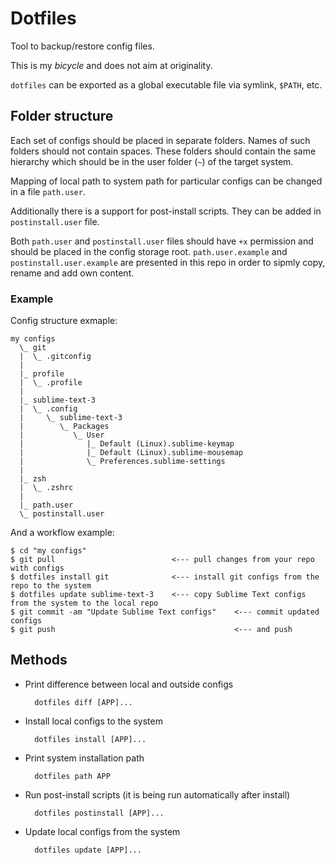 # Dotfiles

Tool to backup/restore config files.

This is my _bicycle_ and does not aim at originality.

`dotfiles` can be exported as a global executable file via symlink, `$PATH`, etc.

## Folder structure

Each set of configs should be placed in separate folders.
Names of such folders should not contain spaces.
These folders should contain the same hierarchy which should be
in the user folder (`~`) of the target system.

Mapping of local path to system path for particular configs can be changed
in a file `path.user`.

Additionally there is a support for post-install scripts. They can be added in
`postinstall.user` file.

Both `path.user` and `postinstall.user` files should have `+x` permission
and should be placed in the config storage root.
`path.user.example` and `postinstall.user.example` are presented in this repo
in order to sipmly copy, rename and add own content.

### Example

Config structure exmaple:

    my configs
      \_ git
      |  \_ .gitconfig
      |
      |_ profile
      |  \_ .profile
      |
      |_ sublime-text-3
      |  \_ .config
      |     \_ sublime-text-3
      |        \_ Packages
      |           \_ User
      |              |_ Default (Linux).sublime-keymap
      |              |_ Default (Linux).sublime-mousemap
      |              \_ Preferences.sublime-settings
      |
      |_ zsh
      |  \_ .zshrc
      |
      |_ path.user
      \_ postinstall.user

And a workflow example:

    $ cd "my configs"
    $ git pull                          <--- pull changes from your repo with configs
    $ dotfiles install git              <--- install git configs from the repo to the system
    $ dotfiles update sublime-text-3    <--- copy Sublime Text configs from the system to the local repo
    $ git commit -am "Update Sublime Text configs"    <--- commit updated configs
    $ git push                                        <--- and push

## Methods

* Print difference between local and outside configs

        dotfiles diff [APP]...

* Install local configs to the system

        dotfiles install [APP]...

* Print system installation path

        dotfiles path APP

* Run post-install scripts (it is being run automatically after install)

        dotfiles postinstall [APP]...

* Update local configs from the system

        dotfiles update [APP]...
